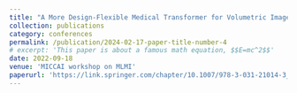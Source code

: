 ```yaml
---
title: "A More Design-Flexible Medical Transformer for Volumetric Image Segmentation"
collection: publications
category: conferences
permalink: /publication/2024-02-17-paper-title-number-4
# excerpt: 'This paper is about a famous math equation, $$E=mc^2$$'
date: 2022-09-18
venue: 'MICCAI workshop on MLMI'
paperurl: 'https://link.springer.com/chapter/10.1007/978-3-031-21014-3_7'
---
```



